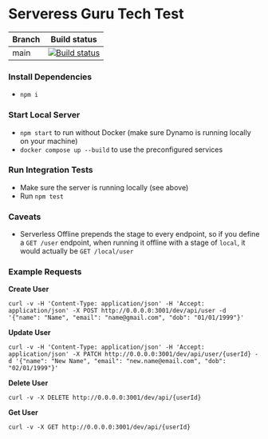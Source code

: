 # Serveress Guru Tech Test

| Branch  | Build status                                                                                                                          |
| ------- | ------------------------------------------------------------------------------------------------------------------------------------- |
| main | [![Build status](https://github.com/n6rayan/serverless-guru-test/actions/workflows/build.yml/badge.svg)][ci-dev] |

### Install Dependencies
- `npm i`

### Start Local Server
- `npm start` to run without Docker (make sure Dynamo is running locally on your machine)
- `docker compose up --build` to use the preconfigured services

### Run Integration Tests
- Make sure the server is running locally (see above)
- Run `npm test`

### Caveats
- Serverless Offline prepends the stage to every endpoint, so if you define a `GET /user` endpoint, when running it offline with a stage of `local`, it would actually be `GET /local/user`

### Example Requests

**Create User**
```shell
curl -v -H 'Content-Type: application/json' -H 'Accept: application/json' -X POST http://0.0.0.0:3001/dev/api/user -d '{"name": "Name", "email": "name@gmail.com", "dob": "01/01/1999"}'
```

**Update User**
```shell
curl -v -H 'Content-Type: application/json' -H 'Accept: application/json' -X PATCH http://0.0.0.0:3001/dev/api/user/{userId} -d '{"name": "New Name", "email": "new.name@email.com", "dob": "02/01/1999"}'
```

**Delete User**
```shell
curl -v -X DELETE http://0.0.0.0:3001/dev/api/{userId}
```

**Get User**
```shell
curl -v -X GET http://0.0.0.0:3001/dev/api/{userId}
```

[ci-dev]: https://github.com/n6rayan/serverless-guru-test/actions/workflows/build.yml